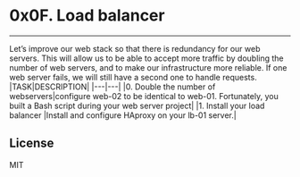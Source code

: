 # 0x0F. Load balancer
---
Let’s improve our web stack so that there is redundancy for our web servers. This will allow us to be able to accept more traffic by doubling the number of web servers, and to make our infrastructure more reliable. If one web server fails, we will still have a second one to handle requests.
|TASK|DESCRIPTION|
|---|---|
|0. Double the number of webservers|configure web-02 to be identical to web-01. Fortunately, you built a Bash script during your web server project|
|1. Install your load balancer |Install and configure HAproxy on your lb-01 server.|

## License

MIT